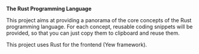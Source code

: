 **The Rust Programming Language**

This project aims at providing a panorama of the core concepts of the Rust programming language. 
For each concept, reusable coding snippets will be provided, so that you can just copy them to clipboard and reuse them.

This project uses Rust for the frontend (Yew framework). 

